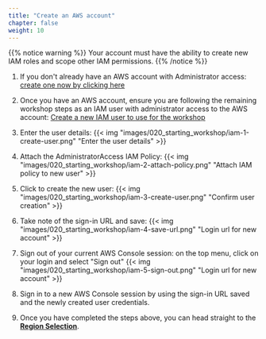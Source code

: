 ```yaml
---
title: "Create an AWS account"
chapter: false
weight: 10
---
```


{{% notice warning %}}
Your account must have the ability to create new IAM roles and scope other IAM permissions.
{{% /notice %}}

1. If you don't already have an AWS account with Administrator access: [create
one now by clicking here](https://portal.aws.amazon.com/billing/signup)

1. Once you have an AWS account, ensure you are following the remaining workshop steps
as an IAM user with administrator access to the AWS account:
[Create a new IAM user to use for the workshop](https://console.aws.amazon.com/iam/home?#/users$new)

1. Enter the user details:
{{< img "images/020_starting_workshop/iam-1-create-user.png" "Enter the user details" >}}

1. Attach the AdministratorAccess IAM Policy:
{{< img "images/020_starting_workshop/iam-2-attach-policy.png" "Attach IAM policy to new user" >}}

1. Click to create the new user:
{{< img "images/020_starting_workshop/iam-3-create-user.png" "Confirm user creation" >}}

1. Take note of the sign-in URL and save:
{{< img "images/020_starting_workshop/iam-4-save-url.png" "Login url for new account" >}}

1. Sign out of your current AWS Console session: on the top menu, click on your login and select "Sign out"
{{< img "images/020_starting_workshop/iam-5-sign-out.png" "Login url for new account" >}}

1. Sign in to a new AWS Console session by using the sign-in URL saved and the newly created user credentials.

1. Once you have completed the steps above, you can head straight to the [**Region Selection**](../030_region_selection.html).